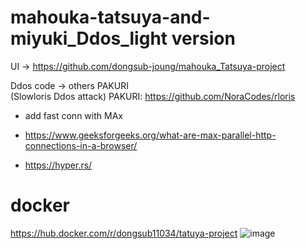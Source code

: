 # mahouka-tatsuya-and-miyuki_Ddos_light version 

UI -> https://github.com/dongsub-joung/mahouka_Tatsuya-project  

Ddos code -> others PAKURI  
(Slowloris Ddos attack)
PAKURI: https://github.com/NoraCodes/rloris

+ add fast conn with MAx

+ https://www.geeksforgeeks.org/what-are-max-parallel-http-connections-in-a-browser/

+ https://hyper.rs/

# docker  

https://hub.docker.com/r/dongsub11034/tatuya-project
![image](https://github.com/user-attachments/assets/87767e00-84ed-4a64-9155-5765ee5a69c4)
